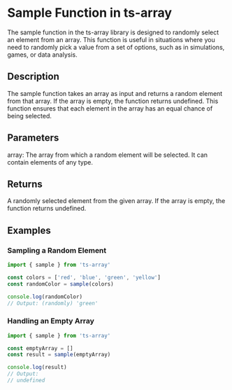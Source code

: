 # Sample Function in ts-array

The sample function in the ts-array library is designed to randomly select an element from an array. This function is useful in situations where you need to randomly pick a value from a set of options, such as in simulations, games, or data analysis.

## Description

The sample function takes an array as input and returns a random element from that array. If the array is empty, the function returns undefined. This function ensures that each element in the array has an equal chance of being selected.

## Parameters

array: The array from which a random element will be selected. It can contain elements of any type.

## Returns

A randomly selected element from the given array. If the array is empty, the function returns undefined.

## Examples

### Sampling a Random Element

```typescript
import { sample } from 'ts-array'

const colors = ['red', 'blue', 'green', 'yellow']
const randomColor = sample(colors)

console.log(randomColor)
// Output: (randomly) 'green'
```

### Handling an Empty Array

```typescript
import { sample } from 'ts-array'

const emptyArray = []
const result = sample(emptyArray)

console.log(result)
// Output:
// undefined
```
